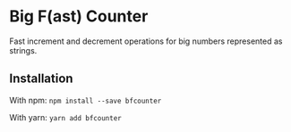 # Big F(ast) Counter

Fast increment and decrement operations for big numbers represented as strings.

## Installation

With npm:
`npm install --save bfcounter`

With yarn:
`yarn add bfcounter`